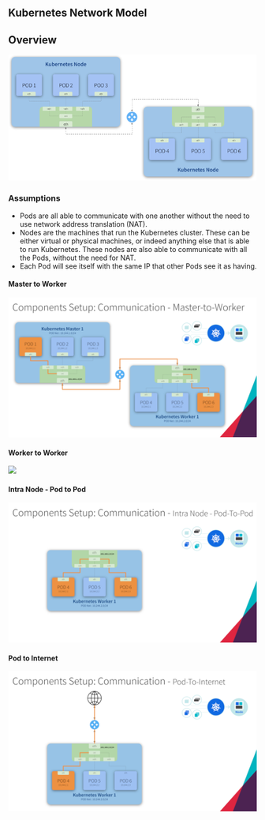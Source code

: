 ## Kubernetes Network Model

## Overview
<p align="center">
  <img src="images/kube-network-model.png">
</p>

### Assumptions
* Pods are all able to communicate with one another without the need to use network address translation (NAT).
* Nodes are the machines that run the Kubernetes cluster. These can be either virtual or physical machines, or indeed anything else that is able to run Kubernetes. These nodes are also able to communicate with all the Pods, without the need for NAT.
* Each Pod will see itself with the same IP that other Pods see it as having.

#### Master to Worker
![](images/kube-network-model-master-to-worker.png)

#### Worker to Worker
![](images/kube-network-model-woker-to-worker.png)

#### Intra Node - Pod to Pod
![](images/kube-network-model-pod-to-pod.png)

#### Pod to Internet
![](images/kube-network-model-pod-to-internet.png)